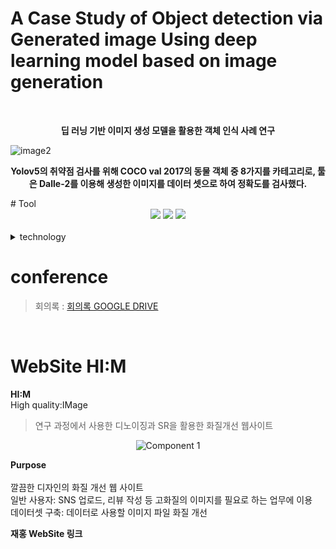 
# A Case Study of Object detection via Generated image Using deep learning model based on image generation
<br>
<div align="center">
    
   **딥 러닝 기반 이미지 생성 모델을 활용한 객체 인식 사례 연구**
  
</div>

![image2](https://user-images.githubusercontent.com/94797349/203092739-2f5f2daf-08a4-43e7-935c-6585cfd969d8.png)
<div align="center">
    
   **Yolov5의 취약점 검사를 위해 COCO val 2017의 동물 객체 중 8가지를 카테고리로, 툴은 Dalle-2를 이용해 생성한 이미지를 데이터 셋으로 하여 정확도를 검사했다.**
  
</div>
# Tool

<div align="center">
  <img src="https://img.shields.io/badge/Python-3766AB?style=flat-square&logo=Python&logoColor=white"/></a>
  <img src="https://img.shields.io/badge/OpenAI-412991?style=flat-square&logo=Python&logoColor=white"/></a>
  <img src="https://img.shields.io/badge/Google Colab-F9AB00?style=flat-square&logo=Python&logoColor=white"/></a>
</div>
<br>

<details>
<summary>technology</summary>
<div markdown="1">

  Dalle-2<br>Yolov5x  
  > YOLOv5 : [YOLOv5](https://github.com/ultralytics/yolov5)

</div>
</details>

# conference

  > 회의록 : [회의록 GOOGLE DRIVE](https://docs.google.com/document/d/1fIRLpuA7V0Jb0l6fWg8KfU0ae6wXg9rNU_Z_M0-um4E/edit?usp=sharing)

<br>

# WebSite HI:M  
**HI:M**
<br>High quality:IMage<br>

> 연구 과정에서 사용한 디노이징과 SR을 활용한 화질개선 웹사이트
<div align="center">

  ![Component 1](https://user-images.githubusercontent.com/94797349/203244406-a1b74f7b-f5ea-491b-b125-9938304297d1.png)

</div>

**Purpose**<br>
<br> 깔끔한 디자인의 화질 개선 웹 사이트
<br> 일반 사용자: SNS 업로드, 리뷰 작성 등 고화질의 이미지를 필요로 하는 업무에 이용
<br> 데이터셋 구축: 데이터로 사용할 이미지 파일 화질 개선<br>

**재홍 WebSite 링크**



